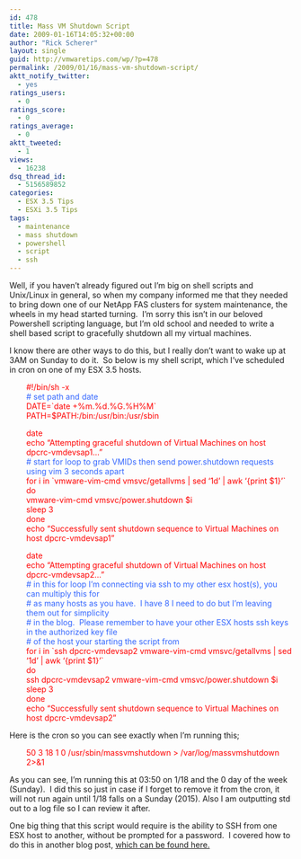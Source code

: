 ```yaml
---
id: 478
title: Mass VM Shutdown Script
date: 2009-01-16T14:05:32+00:00
author: "Rick Scherer"
layout: single
guid: http://vmwaretips.com/wp/?p=478
permalink: /2009/01/16/mass-vm-shutdown-script/
aktt_notify_twitter:
  - yes
ratings_users:
  - 0
ratings_score:
  - 0
ratings_average:
  - 0
aktt_tweeted:
  - 1
views:
  - 16238
dsq_thread_id:
  - 5156589852
categories:
  - ESX 3.5 Tips
  - ESXi 3.5 Tips
tags:
  - maintenance
  - mass shutdown
  - powershell
  - script
  - ssh
---
```

Well, if you haven&#8217;t already figured out I&#8217;m big on shell scripts and Unix/Linux in general, so when my company informed me that they needed to bring down one of our NetApp FAS clusters for system maintenance, the wheels in my head started turning.  I&#8217;m sorry this isn&#8217;t in our beloved Powershell scripting language, but I&#8217;m old school and needed to write a shell based script to gracefully shutdown all my virtual machines.

<!--more-->

I know there are other ways to do this, but I really don&#8217;t want to wake up at 3AM on Sunday to do it.  So below is my shell script, which I&#8217;ve scheduled in cron on one of my ESX 3.5 hosts.

<p style="padding-left: 30px;">
  <span style="color: #ff0000;">#!/bin/sh -x<br /> <span style="color: #3366ff;"># set path and date</span><br /> DATE=`date +%m.%d.%G.%H%M`<br /> PATH=$PATH:/bin:/usr/bin:/usr/sbin</span>
</p>

<p style="padding-left: 30px;">
  <span style="color: #ff0000;">date<br /> echo &#8220;Attempting graceful shutdown of Virtual Machines on host dpcrc-vmdevsap1&#8230;&#8221;</span><br /> <span style="color: #3366ff;"># start for loop to grab VMIDs then send power.shutdown requests using vim 3 seconds apart</span><br /> <span style="color: #ff0000;">for i in `vmware-vim-cmd vmsvc/getallvms | sed &#8216;1d&#8217; | awk &#8216;{print $1}&#8217;`<br /> do<br /> vmware-vim-cmd vmsvc/power.shutdown $i<br /> sleep 3<br /> done<br /> echo &#8220;Successfully sent shutdown sequence to Virtual Machines on host dpcrc-vmdevsap1&#8221;</span>
</p>

<p style="padding-left: 30px;">
  <span style="color: #ff0000;">date<br /> echo &#8220;Attempting graceful shutdown of Virtual Machines on host dpcrc-vmdevsap2&#8230;&#8221;</span><br /> <span style="color: #3366ff;"># in this for loop I&#8217;m connecting via ssh to my other esx host(s), you can multiply this for<br /> # as many hosts as you have.  I have 8 I need to do but I&#8217;m leaving them out for simplicity<br /> # in the blog.  Please remember to have your other ESX hosts ssh keys in the authorized key file<br /> # of the host your starting the script from</span><br /> <span style="color: #ff0000;">for i in `ssh dpcrc-vmdevsap2 vmware-vim-cmd vmsvc/getallvms | sed &#8216;1d&#8217; | awk &#8216;{print $1}&#8217;`<br /> do<br /> ssh dpcrc-vmdevsap2 vmware-vim-cmd vmsvc/power.shutdown $i<br /> sleep 3<br /> done<br /> echo &#8220;Successfully sent shutdown sequence to Virtual Machines on host dpcrc-vmdevsap2&#8221;</span>
</p>

Here is the cron so you can see exactly when I&#8217;m running this;

<p style="padding-left: 30px;">
  <span style="color: #ff0000;">50 3 18 1 0 /usr/sbin/massvmshutdown > /var/log/massvmshutdown 2>&1</span>
</p>

As you can see, I&#8217;m running this at 03:50 on 1/18 and the 0 day of the week (Sunday).  I did this so just in case if I forget to remove it from the cron, it will not run again until 1/18 falls on a Sunday (2015). Also I am outputting std out to a log file so I can review it after.

One big thing that this script would require is the ability to SSH from one ESX host to another, without be prompted for a password.  I covered how to do this in another blog post, <a href="http://vmwaretips.com/wp/2009/01/16/ssh-from-esx-host-to-esx-host-with-no-password/" target="_blank">which can be found here.</a>